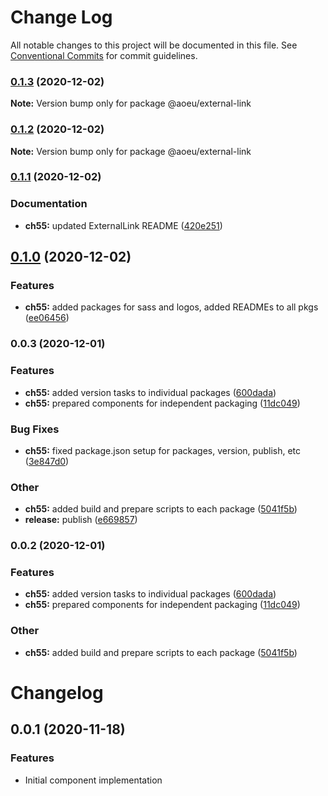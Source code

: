 # Change Log

All notable changes to this project will be documented in this file.
See [Conventional Commits](https://conventionalcommits.org) for commit guidelines.

### [0.1.3](https://github.com/theartofeducation/ui-common/compare/@aoeu/external-link@0.1.2...@aoeu/external-link@0.1.3) (2020-12-02)

**Note:** Version bump only for package @aoeu/external-link





### [0.1.2](https://github.com/theartofeducation/ui-common/compare/@aoeu/external-link@0.1.1...@aoeu/external-link@0.1.2) (2020-12-02)

**Note:** Version bump only for package @aoeu/external-link





### [0.1.1](https://github.com/theartofeducation/ui-common/compare/@aoeu/external-link@0.1.0...@aoeu/external-link@0.1.1) (2020-12-02)


### Documentation

* **ch55:** updated ExternalLink README ([420e251](https://github.com/theartofeducation/ui-common/commit/420e251acbefef579dcf04555547c35fbd3ad871))



## [0.1.0](https://github.com/theartofeducation/ui-common/compare/@aoeu/external-link@0.0.3...@aoeu/external-link@0.1.0) (2020-12-02)


### Features

* **ch55:** added packages for sass and logos, added READMEs to all pkgs ([ee06456](https://github.com/theartofeducation/ui-common/commit/ee06456e93a00b407d45e0a90ae27fbf288993d4))



### 0.0.3 (2020-12-01)


### Features

* **ch55:** added version tasks to individual packages ([600dada](https://github.com/theartofeducation/ui-common/commit/600dada086c4f8ee646e528637a054445273a08c))
* **ch55:** prepared components for independent packaging ([11dc049](https://github.com/theartofeducation/ui-common/commit/11dc04989afd78e16419a4a0769e9d41d683f16d))


### Bug Fixes

* **ch55:** fixed package.json setup for packages, version, publish, etc ([3e847d0](https://github.com/theartofeducation/ui-common/commit/3e847d01e15d581a0934382a95c6ba3eb3e3b256))


### Other

* **ch55:** added build and prepare scripts to each package ([5041f5b](https://github.com/theartofeducation/ui-common/commit/5041f5b5eaa7b88646a8c29c718df99e12e5e6f2))
* **release:** publish ([e669857](https://github.com/theartofeducation/ui-common/commit/e669857fe53acc122839d4c6b539c3e9b37acf52))



### 0.0.2 (2020-12-01)


### Features

* **ch55:** added version tasks to individual packages ([600dada](https://github.com/theartofeducation/ui-common/commit/600dada086c4f8ee646e528637a054445273a08c))
* **ch55:** prepared components for independent packaging ([11dc049](https://github.com/theartofeducation/ui-common/commit/11dc04989afd78e16419a4a0769e9d41d683f16d))


### Other

* **ch55:** added build and prepare scripts to each package ([5041f5b](https://github.com/theartofeducation/ui-common/commit/5041f5b5eaa7b88646a8c29c718df99e12e5e6f2))



# Changelog

## 0.0.1 (2020-11-18)

### Features

* Initial component implementation
